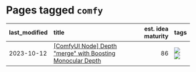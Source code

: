 # Pages tagged `comfy`

|last_modified|title|est. idea maturity|tags
|:---|:---|---:|:---|
|2023-10-12|[[ComfyUI Node] Depth "merge" with Boosting Monocular Depth](../comfy_bmd.md)|86|[![](https://img.shields.io/badge/tag-comfy-8e95e2)](../tags/comfy.md) [![](https://img.shields.io/badge/tag-tooling-683f3)](../tags/tooling.md)|